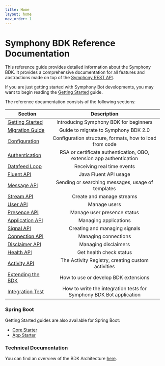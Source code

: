 ```yaml
---
title: Home
layout: home
nav_order: 1
---
```


# Symphony BDK Reference Documentation

This reference guide provides detailed information about the Symphony BDK. It provides a comprehensive documentation
for all features and abstractions made on top of the [Symphony REST API](https://developers.symphony.com/restapi/reference/introduction).

If you are just getting started with Symphony Bot developments, you may want to begin reading the
[Getting Started](./getting-started.html) guide.

The reference documentation consists of the following sections:

| Section                                  | Description                                                           |
|------------------------------------------|:---------------------------------------------------------------------:|
| [Getting Started](./getting-started.html)  | Introducing Symphony BDK for beginners                                |
| [Migration Guide](./migration.html)        | Guide to migrate to Symphony BDK 2.0                                  |
| [Configuration](./configuration.html)      | Configuration structure, formats, how to load from code               |
| [Authentication](./authentication.html)    | RSA or certificate authentication, OBO, extension app authentication  |
| [Datafeed Loop](datafeed.html)             | Receiving real time events                                            |
| [Fluent API](fluent-api.html)              | Java Fluent API usage                                                 |
| [Message API](message.html)                | Sending or searching messages, usage of templates                     |
| [Stream API](stream.html)                  | Create and manage streams                                             |
| [User API](user.html)                      | Manage users                                                          |
| [Presence API](presence.html)              | Manage user presence status                                           |
| [Application API](application.html)        | Managing applications                                                 |
| [Signal API](signal.html)                  | Creating and managing signals                                         |
| [Connection API](connection.html)          | Managing connections                                                  |
| [Disclaimer API](disclaimer.html)          | Managing disclaimers                                                  |
| [Health API](health.html)                  | Get health check status                                               |
| [Activity API](activity-api.html)          | The Activity Registry, creating custom activities                     |
| [Extending the BDK](extension.html)        | How to use or develop BDK extensions                                  |
| [Integration Test](test.html)              | How to write the integration tests for Symphony BDK Bot application   |

### Spring Boot
Getting Started guides are also available for Spring Boot:
- [Core Starter](./spring-boot/core-starter.html)
- [App Starter](./spring-boot/app-starter.html)

### Technical Documentation
You can find an overview of the BDK Architecture [here](./tech/architecture.html).

